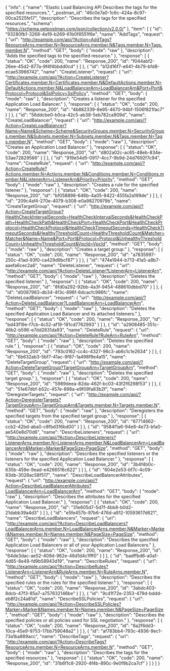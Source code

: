 {
  "info": {
    "name": "Elastic Load Balancing API Describes the tags for the specified resources.",
    "_postman_id": "46c0e7a0-1c6c-424a-8c97-00ca2525fe17",
    "description": "Describes the tags for the specified resources.",
    "schema": "https://schema.getpostman.com/json/collection/v2.0.0/"
  },
  "item": [
    {
      "id": "93280fb1-3268-4e19-b269-61b0f8551f6e",
      "name": "AddTags",
      "request": {
        "url": "http://example.com/api/?Action=AddTags?ResourceArns.member.N=ResourceArns.member.N&Tags.member.N=Tags.member.N",
        "method": "GET",
        "body": {
          "mode": "raw"
        },
        "description": "Adds the specified tags to the specified resource."
      },
      "response": [
        {
          "status": "OK",
          "code": 200,
          "name": "Response_200",
          "id": "f044abf2-26ee-45d2-877a-9f4f4bbdd0cd"
        }
      ]
    },
    {
      "id": "b12d16f7-e641-4b79-bfd8-ecae53966742",
      "name": "CreateListener",
      "request": {
        "url": "http://example.com/api/?Action=CreateListener?Certificates.member.N=Certificates.member.N&DefaultActions.member.N=DefaultActions.member.N&LoadBalancerArn=LoadBalancerArn&Port=Port&Protocol=Protocol&SslPolicy=SslPolicy",
        "method": "GET",
        "body": {
          "mode": "raw"
        },
        "description": "Creates a listener for the specified Application Load Balancer."
      },
      "response": [
        {
          "status": "OK",
          "code": 200,
          "name": "Response_200",
          "id": "4b882339-8e95-4670-94bf-1506f821fac7"
        }
      ]
    },
    {
      "id": "56ddcbe0-b0ca-42c5-ab38-5eb782ca909d",
      "name": "CreateLoadBalancer",
      "request": {
        "url": "http://example.com/api/?Action=CreateLoadBalancer?Name=Name&Scheme=Scheme&SecurityGroups.member.N=SecurityGroups.member.N&Subnets.member.N=Subnets.member.N&Tags.member.N=Tags.member.N",
        "method": "GET",
        "body": {
          "mode": "raw"
        },
        "description": "Creates an Application Load Balancer."
      },
      "response": [
        {
          "status": "OK",
          "code": 200,
          "name": "Response_200",
          "id": "d802a02c-ac65-48eb-834e-53ae72829566"
        }
      ]
    },
    {
      "id": "919e54d5-0917-4cc7-9b9d-24d7692f7c94",
      "name": "CreateRule",
      "request": {
        "url": "http://example.com/api/?Action=CreateRule?Actions.member.N=Actions.member.N&Conditions.member.N=Conditions.member.N&ListenerArn=ListenerArn&Priority=Priority",
        "method": "GET",
        "body": {
          "mode": "raw"
        },
        "description": "Creates a rule for the specified listener."
      },
      "response": [
        {
          "status": "OK",
          "code": 200,
          "name": "Response_200",
          "id": "bf058898-646b-4a05-9422-455fa2a199de"
        }
      ]
    },
    {
      "id": "209c4af4-270e-4079-b308-e0a98270979b",
      "name": "CreateTargetGroup",
      "request": {
        "url": "http://example.com/api/?Action=CreateTargetGroup?HealthCheckIntervalSeconds=HealthCheckIntervalSeconds&HealthCheckPath=HealthCheckPath&HealthCheckPort=HealthCheckPort&HealthCheckProtocol=HealthCheckProtocol&HealthCheckTimeoutSeconds=HealthCheckTimeoutSeconds&HealthyThresholdCount=HealthyThresholdCount&Matcher=Matcher&Name=Name&Port=Port&Protocol=Protocol&UnhealthyThresholdCount=UnhealthyThresholdCount&VpcId=VpcId",
        "method": "GET",
        "body": {
          "mode": "raw"
        },
        "description": "Creates a target group."
      },
      "response": [
        {
          "status": "OK",
          "code": 200,
          "name": "Response_200",
          "id": "a7835997-250c-41ad-93f0-ca429d9bcf87"
        }
      ]
    },
    {
      "id": "474e1944-b713-41a5-a8b7-aaefa6cec2a6",
      "name": "DeleteListener",
      "request": {
        "url": "http://example.com/api/?Action=DeleteListener?ListenerArn=ListenerArn",
        "method": "GET",
        "body": {
          "mode": "raw"
        },
        "description": "Deletes the specified listener."
      },
      "response": [
        {
          "status": "OK",
          "code": 200,
          "name": "Response_200",
          "id": "8fd0a292-92bb-4a3f-9454-488610dbbd70"
        }
      ]
    },
    {
      "id": "d0087983-db34-4f3c-896f-6dcacfc986fc",
      "name": "DeleteLoadBalancer",
      "request": {
        "url": "http://example.com/api/?Action=DeleteLoadBalancer?LoadBalancerArn=LoadBalancerArn",
        "method": "GET",
        "body": {
          "mode": "raw"
        },
        "description": "Deletes the specified Application Load Balancer and its attached listeners."
      },
      "response": [
        {
          "status": "OK",
          "code": 200,
          "name": "Response_200",
          "id": "bd43f19e-f7cb-4c52-af19-191cd7762993"
        }
      ]
    },
    {
      "id": "a2908485-351c-46b2-b596-e7dd2831da93",
      "name": "DeleteRule",
      "request": {
        "url": "http://example.com/api/?Action=DeleteRule?RuleArn=RuleArn",
        "method": "GET",
        "body": {
          "mode": "raw"
        },
        "description": "Deletes the specified rule."
      },
      "response": [
        {
          "status": "OK",
          "code": 200,
          "name": "Response_200",
          "id": "793c0162-cc4c-4327-96c3-ab6c1c1e2634"
        }
      ]
    },
    {
      "id": "6b632ab3-5bf7-41ac-9f87-1a498f9e4a15",
      "name": "DeleteTargetGroup",
      "request": {
        "url": "http://example.com/api/?Action=DeleteTargetGroup?TargetGroupArn=TargetGroupArn",
        "method": "GET",
        "body": {
          "mode": "raw"
        },
        "description": "Deletes the specified target group."
      },
      "response": [
        {
          "status": "OK",
          "code": 200,
          "name": "Response_200",
          "id": "5989deea-82da-462f-bc03-43f2f6298f53"
        }
      ]
    },
    {
      "id": "51e67dbf-b52c-457e-898a-e9f09fa83b2f",
      "name": "DeregisterTargets",
      "request": {
        "url": "http://example.com/api/?Action=DeregisterTargets?TargetGroupArn=TargetGroupArn&Targets.member.N=Targets.member.N",
        "method": "GET",
        "body": {
          "mode": "raw"
        },
        "description": "Deregisters the specified targets from the specified target group."
      },
      "response": [
        {
          "status": "OK",
          "code": 200,
          "name": "Response_200",
          "id": "67714662-ccb2-42bd-aba0-c8fbd316bd00"
        }
      ]
    },
    {
      "id": "9584f1a6-94e8-4e73-bfa0-ae540e8d70d6",
      "name": "DescribeListeners",
      "request": {
        "url": "http://example.com/api/?Action=DescribeListeners?ListenerArns.member.N=ListenerArns.member.N&LoadBalancerArn=LoadBalancerArn&Marker=Marker&PageSize=PageSize",
        "method": "GET",
        "body": {
          "mode": "raw"
        },
        "description": "Describes the specified listeners or the listeners for the specified Application Load Balancer."
      },
      "response": [
        {
          "status": "OK",
          "code": 200,
          "name": "Response_200",
          "id": "3b4f4b0c-635b-459e-9ead-e4266516c622"
        }
      ]
    },
    {
      "id": "604e2e53-bf7c-4c09-93db-3028ac58f517",
      "name": "DescribeLoadBalancerAttributes",
      "request": {
        "url": "http://example.com/api/?Action=DescribeLoadBalancerAttributes?LoadBalancerArn=LoadBalancerArn",
        "method": "GET",
        "body": {
          "mode": "raw"
        },
        "description": "Describes the attributes for the specified Application Load Balancer."
      },
      "response": [
        {
          "status": "OK",
          "code": 200,
          "name": "Response_200",
          "id": "31e605d7-5d7f-4bb8-b0d2-21dabb39a4d3"
        }
      ]
    },
    {
      "id": "e5fe457b-97b6-476d-a912-10593617d621",
      "name": "DescribeLoadBalancers",
      "request": {
        "url": "http://example.com/api/?Action=DescribeLoadBalancers?LoadBalancerArns.member.N=LoadBalancerArns.member.N&Marker=Marker&Names.member.N=Names.member.N&PageSize=PageSize",
        "method": "GET",
        "body": {
          "mode": "raw"
        },
        "description": "Describes the specified Application Load Balancers or all of your Application Load Balancers."
      },
      "response": [
        {
          "status": "OK",
          "code": 200,
          "name": "Response_200",
          "id": "64de3dac-ae52-409d-962e-46d1d4c1fff0"
        }
      ]
    },
    {
      "id": "badffbd6-a0a1-4d85-8e48-fd9b58943d19",
      "name": "DescribeRules",
      "request": {
        "url": "http://example.com/api/?Action=DescribeRules?ListenerArn=ListenerArn&RuleArns.member.N=RuleArns.member.N",
        "method": "GET",
        "body": {
          "mode": "raw"
        },
        "description": "Describes the specified rules or the rules for the specified listener."
      },
      "response": [
        {
          "status": "OK",
          "code": 200,
          "name": "Response_200",
          "id": "3abdc403-8dcb-47f3-85a7-a757632146be"
        }
      ]
    },
    {
      "id": "9cd1f72e-2353-479d-bddd-eb8f2c24a81d",
      "name": "DescribeSSLPolicies",
      "request": {
        "url": "http://example.com/api/?Action=DescribeSSLPolicies?Marker=Marker&Names.member.N=Names.member.N&PageSize=PageSize",
        "method": "GET",
        "body": {
          "mode": "raw"
        },
        "description": "Describes the specified policies or all policies used for SSL negotiation."
      },
      "response": [
        {
          "status": "OK",
          "code": 200,
          "name": "Response_200",
          "id": "6a2f6dd3-10ca-45e9-9753-17bb759048a2"
        }
      ]
    },
    {
      "id": "af783bb4-793c-4936-9ec1-73a1ba869acc",
      "name": "DescribeTags",
      "request": {
        "url": "http://example.com/api/?Action=DescribeTags?ResourceArns.member.N=ResourceArns.member.N",
        "method": "GET",
        "body": {
          "mode": "raw"
        },
        "description": "Describes the tags for the specified resources."
      },
      "response": [
        {
          "status": "OK",
          "code": 200,
          "name": "Response_200",
          "id": "31b6f1c8-2920-4f4b-890c-9e0f9b2ca7cf"
        }
      ]
    }
  ]
}